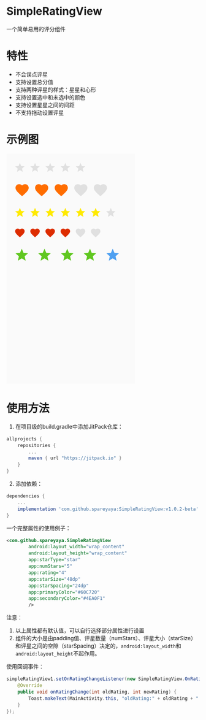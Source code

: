 # SimpleRatingView

一个简单易用的评分组件



# 特性

- 不会误点评星
- 支持设置总分值
- 支持两种评星的样式：星星和心形
- 支持设置选中和未选中的颜色
- 支持设置星星之间的间距
- 不支持拖动设置评星



# 示例图

![srv](./images/demo.png)



# 使用方法

1. 在项目级的build.gradle中添加JitPack仓库：

```groovy
allprojects {
    repositories {
        ...
        maven { url "https://jitpack.io" }
    }
}
```

2. 添加依赖：

```groovy
dependencies {
    ...
    implementation 'com.github.spareyaya:SimpleRatingView:v1.0.2-beta'
}
```



一个完整属性的使用例子：

```xml
<com.github.spareyaya.SimpleRatingView
        android:layout_width="wrap_content"
        android:layout_height="wrap_content"
        app:starType="star"
        app:numStars="5"
        app:rating="4"
        app:starSize="48dp"
        app:starSpacing="24dp"
        app:primaryColor="#60C720"
        app:secondaryColor="#4EA0F1"
        />
```

注意：

1. 以上属性都有默认值，可以自行选择部分属性进行设置
2. 组件的大小是由padding值、评星数量（numStars）、评星大小（starSize）和评星之间的空隙（starSpacing）决定的，`android:layout_width`和`android:layout_height`不起作用。



使用回调事件：

```java
simpleRatingView1.setOnRatingChangeListener(new SimpleRatingView.OnRatingChangeListener() {
	@Override
    public void onRatingChange(int oldRating, int newRating) {
    	Toast.makeText(MainActivity.this, "oldRating:" + oldRating + " newRating:" + newRating, Toast.LENGTH_SHORT).show();
    }
});
```

